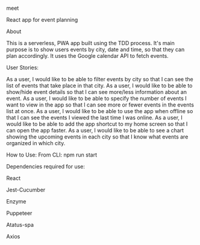 meet

React app for event planning

About

This is a serverless, PWA app built using the TDD process. It's main purpose is to show users events by city, date and time, so that they can plan accordingly. It uses the Google calendar API to fetch events.

User Stories:

As a user, I would like to be able to filter events by city so that I can see the list of events that take place in that city.
As a user, I would like to be able to show/hide event details so that I can see more/less information about an event.
As a user, I would like to be able to specify the number of events I want to view in the app so that I can see more or fewer events in the events list at once.
As a user, I would like to be able to use the app when offline so that I can see the events I viewed the last time I was online.
As a user, I would like to be able to add the app shortcut to my home screen so that I can open the app faster.
As a user, I would like to be able to see a chart showing the upcoming events in each city so that I know what events are organized in which city.

How to Use:
From CLI: npm run start


Dependencies required for use:

React

Jest-Cucumber

Enzyme

Puppeteer

Atatus-spa

Axios
